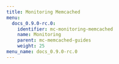 ```yaml
---
title: Monitoring Memcached
menu:
  docs_0.9.0-rc.0:
    identifier: mc-monitoring-memcached
    name: Monitoring
    parent: mc-memcached-guides
    weight: 25
menu_name: docs_0.9.0-rc.0
---
```


